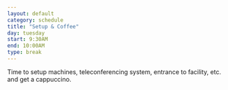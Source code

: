 ```yaml
---
layout: default
category: schedule
title: "Setup & Coffee"
day: tuesday
start: 9:30AM
end: 10:00AM
type: break
---
```


Time to setup machines, teleconferencing system, entrance to facility, etc. and get a cappuccino.
